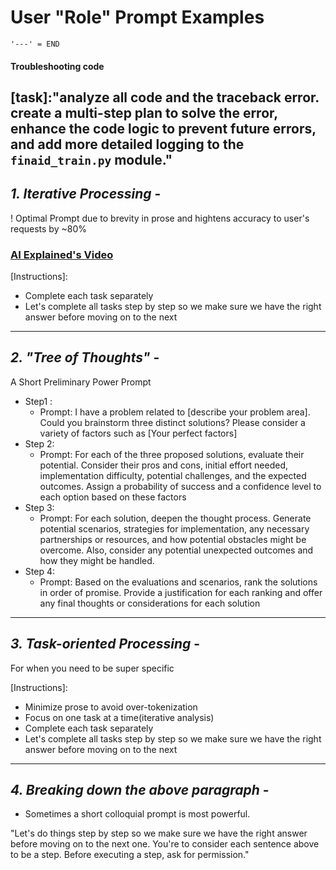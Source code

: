 # User "Role" Prompt Examples
` '---' = END `

#### Troubleshooting code

[task]:"analyze all code and the traceback error. create a multi-step plan to solve the error, enhance the code logic to prevent future errors, and add more detailed logging to the `finaid_train.py` module."
---

## *1. Iterative Processing* - 
   ! Optimal Prompt due to brevity in prose and hightens accuracy to user's requests by ~80% 
   ### [AI Explained's Video](https://www.youtube.com/watch?v=wVzuvf9D9BU)

[Instructions]:
- Complete each task separately 
- Let's complete all tasks step by step so we make sure we have the right answer before moving on to the next
---


## *2. "Tree of Thoughts"* - 
   A Short Preliminary Power Prompt

- Step1 :
    - Prompt: I have a problem related to [describe your problem area]. Could you brainstorm three distinct solutions? Please consider a variety of factors such as [Your perfect factors]
- Step 2:
    - Prompt: For each of the three proposed solutions, evaluate their potential. Consider their pros and cons, initial effort needed, implementation difficulty, potential challenges, and the expected outcomes. Assign a probability of success and a confidence level to each option based on these factors
- Step 3:
    - Prompt: For each solution, deepen the thought process. Generate potential scenarios, strategies for implementation, any necessary partnerships or resources, and how potential obstacles might be overcome. Also, consider any potential unexpected outcomes and how they might be handled.
- Step 4:
    - Prompt: Based on the evaluations and scenarios, rank the solutions in order of promise. Provide a justification for each ranking and offer any final thoughts or considerations for each solution
---

## *3. Task-oriented Processing* -
   For when you need to be super specific

[Instructions]:
- Minimize prose to avoid over-tokenization
- Focus on one task at a time(iterative analysis)
- Complete each task separately 
- Let's complete all tasks step by step so we make sure we have the right answer before moving on to the next
---

## *4. Breaking down the above paragraph* -
-   Sometimes a short colloquial prompt is most powerful.

"Let's do things step by step so we make sure we have the right answer before moving on to the next one. You're to consider each sentence above to be a step. Before executing a step, ask for permission."
